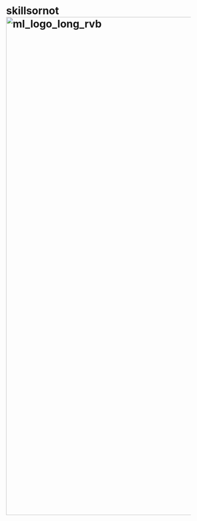 # skillsornot<img width="2535" height="1360" alt="ml_logo_long_rvb" src="https://github.com/user-attachments/assets/0d9cee55-21f6-47fd-9907-b8bca1322612" />
